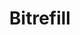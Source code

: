 ---
title: Bitrefill
description: Buy gift cards or mobile refills from 1650+ businesses with Bitcoin.
homepage: https://www.bitrefill.com
altFor: ['bitpay-wallet', 'dish-tv', 'gamesplanet', 'kinguin', 'microsoft', 'playasia', 'xsolla', 'airbaltic', 'the-d-hotel', 'flight-centre', 'eom-travel', 'webhallen', 'egifter', 'gyft']
---